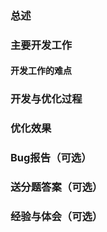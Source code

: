 ### 总述



### 主要开发工作

#### 开发工作的难点



### 开发与优化过程



### 优化效果



### Bug报告（可选）



### 送分题答案（可选）



### 经验与体会（可选）


